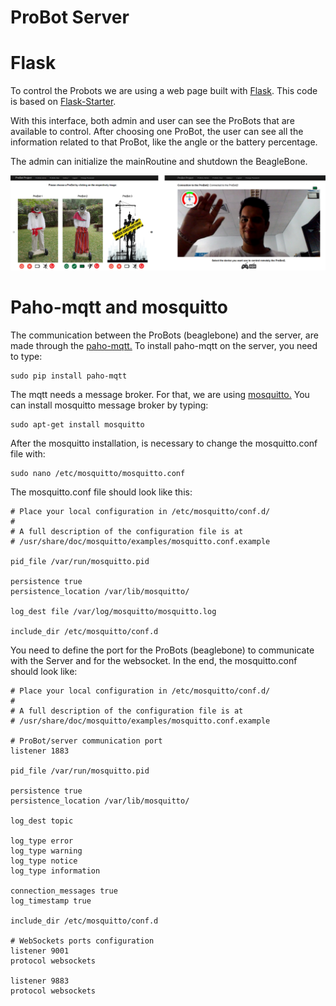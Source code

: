 # ProBot Server

# Flask
To control the Probots we are using a web page built with [Flask](http://flask.pocoo.org/). This code is based on [Flask-Starter](https://github.com/samgclarke/flask-starter).

With this interface, both admin and user can see the ProBots that are available to control. After choosing one ProBot, the user can see all the information related to that ProBot, like the angle or the battery percentage.

The admin can initialize the mainRoutine and shutdown the BeagleBone.

![](slider_interface1.png) 

# Paho-mqtt and mosquitto
The communication between the ProBots (beaglebone) and the server, are made through the [paho-mqtt.](http://www.eclipse.org/paho/) To install paho-mqtt on the server, you need to type:
	
	sudo pip install paho-mqtt

The mqtt needs a message broker. For that, we are using [mosquitto.](https://mosquitto.org/) You can install mosquitto message broker by typing:
	
	sudo apt-get install mosquitto
	
After the mosquitto installation, is necessary to change the mosquitto.conf file with:
	
	sudo nano /etc/mosquitto/mosquitto.conf

The mosquitto.conf file should look like this:
	
	# Place your local configuration in /etc/mosquitto/conf.d/
	#
	# A full description of the configuration file is at
	# /usr/share/doc/mosquitto/examples/mosquitto.conf.example

	pid_file /var/run/mosquitto.pid

	persistence true
	persistence_location /var/lib/mosquitto/

	log_dest file /var/log/mosquitto/mosquitto.log

	include_dir /etc/mosquitto/conf.d

You need to define the port for the ProBots (beaglebone) to communicate with the Server and for the websocket. In the end, the mosquitto.conf should look like:

	# Place your local configuration in /etc/mosquitto/conf.d/
	#
	# A full description of the configuration file is at
	# /usr/share/doc/mosquitto/examples/mosquitto.conf.example
	
	# ProBot/server communication port
	listener 1883

	pid_file /var/run/mosquitto.pid

	persistence true
	persistence_location /var/lib/mosquitto/

	log_dest topic

	log_type error
	log_type warning
	log_type notice
	log_type information

	connection_messages true
	log_timestamp true

	include_dir /etc/mosquitto/conf.d

	# WebSockets ports configuration
	listener 9001
	protocol websockets

	listener 9883
	protocol websockets
